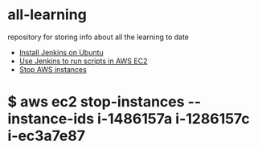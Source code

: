 # all-learning
repository for storing info about all the learning to date

* [Install Jenkins on Ubuntu](https://linuxize.com/post/how-to-install-jenkins-on-ubuntu-18-04/)
* [Use Jenkins to run scripts in AWS EC2](https://medium.com/faun/use-jenkins-to-run-scripts-in-aws-ec2-1f3d1307263a)
* [Stop AWS instances](https://docs.aws.amazon.com/en_pv/cli/latest/userguide/cli-usage-shorthand.html)
# $ aws ec2 stop-instances --instance-ids i-1486157a i-1286157c i-ec3a7e87
